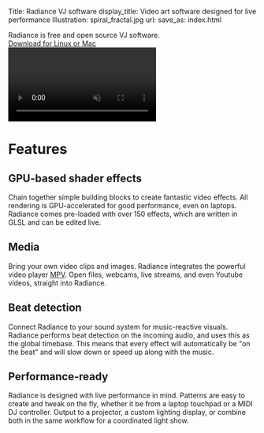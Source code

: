 Title: Radiance VJ software
display_title: Video art software designed for live performance
Illustration: spiral_fractal.jpg
url: 
save_as: index.html

<div class="big">
Radiance is free and open source VJ software.
</div>

<div class="bigger">
<a href="https://github.com/zbanks/radiance/releases">Download for Linux or Mac</a>
</div>

<video muted autoplay loop>
<source src="videos/basic_usage.mp4" type="video/mp4">
<source src="videos/basic_usage.webm" type="video/webm">
</video>

# Features

## GPU-based shader effects

Chain together simple building blocks to create fantastic video effects.
All rendering is GPU-accelerated for good performance, even on laptops.
Radiance comes pre-loaded with over 150 effects,
which are written in GLSL and can be edited live.

## Media

Bring your own video clips and images.
Radiance integrates the powerful video player [MPV](https://mpv.io).
Open files, webcams, live streams, and even Youtube videos,
straight into Radiance.

## Beat detection

Connect Radiance to your sound system for music-reactive visuals.
Radiance performs beat detection on the incoming audio,
and uses this as the global timebase.
This means that every effect will automatically be "on the beat"
and will slow down or speed up along with the music.

## Performance-ready

Radiance is designed with live performance in mind.
Patterns are easy to create and tweak on the fly,
whether it be from a laptop touchpad or a MIDI DJ controller.
Output to a projector, a custom lighting display,
or combine both in the same workflow
for a coordinated light show.
